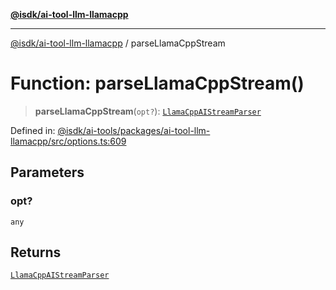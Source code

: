 [**@isdk/ai-tool-llm-llamacpp**](../README.md)

***

[@isdk/ai-tool-llm-llamacpp](../globals.md) / parseLlamaCppStream

# Function: parseLlamaCppStream()

> **parseLlamaCppStream**(`opt?`): [`LlamaCppAIStreamParser`](../type-aliases/LlamaCppAIStreamParser.md)

Defined in: [@isdk/ai-tools/packages/ai-tool-llm-llamacpp/src/options.ts:609](https://github.com/isdk/ai-tool-llm-llamacpp.js/blob/17d967afd0fac7d88c746125459fe87825a001bb/src/options.ts#L609)

## Parameters

### opt?

`any`

## Returns

[`LlamaCppAIStreamParser`](../type-aliases/LlamaCppAIStreamParser.md)
